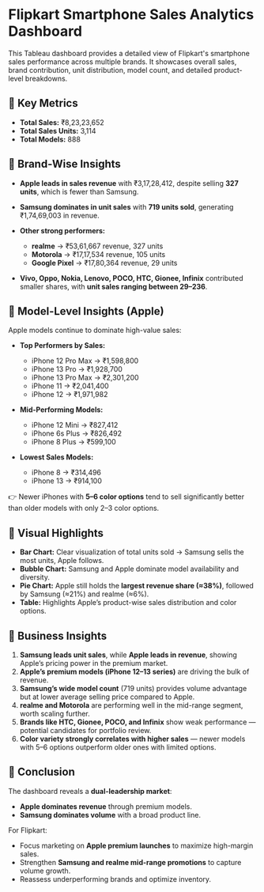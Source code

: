 # Flipkart Smartphone Sales Analytics Dashboard

This Tableau dashboard provides a detailed view of Flipkart's smartphone sales performance across multiple brands. It showcases overall sales, brand contribution, unit distribution, model count, and detailed product-level breakdowns.

## 🔹 Key Metrics

* **Total Sales:** ₹8,23,23,652
* **Total Sales Units:** 3,114
* **Total Models:** 888

## 🔹 Brand-Wise Insights

* **Apple leads in sales revenue** with ₹3,17,28,412, despite selling **327 units**, which is fewer than Samsung.

* **Samsung dominates in unit sales** with **719 units sold**, generating ₹1,74,69,003 in revenue.

* **Other strong performers:**

  * **realme** → ₹53,61,667 revenue, 327 units
  * **Motorola** → ₹17,17,534 revenue, 105 units
  * **Google Pixel** → ₹17,80,364 revenue, 29 units

* **Vivo, Oppo, Nokia, Lenovo, POCO, HTC, Gionee, Infinix** contributed smaller shares, with **unit sales ranging between 29–236**.

## 🔹 Model-Level Insights (Apple)

Apple models continue to dominate high-value sales:

* **Top Performers by Sales:**

  * iPhone 12 Pro Max → ₹1,598,800
  * iPhone 13 Pro → ₹1,928,700
  * iPhone 13 Pro Max → ₹2,301,200
  * iPhone 11 → ₹2,041,400
  * iPhone 12 → ₹1,971,982

* **Mid-Performing Models:**

  * iPhone 12 Mini → ₹827,412
  * iPhone 6s Plus → ₹826,492
  * iPhone 8 Plus → ₹599,100

* **Lowest Sales Models:**

  * iPhone 8 → ₹314,496
  * iPhone 13 → ₹914,100

👉 Newer iPhones with **5–6 color options** tend to sell significantly better than older models with only 2–3 color options.

## 🔹 Visual Highlights

* **Bar Chart:** Clear visualization of total units sold → Samsung sells the most units, Apple follows.
* **Bubble Chart:** Samsung and Apple dominate model availability and diversity.
* **Pie Chart:** Apple still holds the **largest revenue share (≈38%)**, followed by Samsung (≈21%) and realme (≈6%).
* **Table:** Highlights Apple’s product-wise sales distribution and color options.

## 🔹 Business Insights

1. **Samsung leads unit sales**, while **Apple leads in revenue**, showing Apple’s pricing power in the premium market.
2. **Apple’s premium models (iPhone 12–13 series)** are driving the bulk of revenue.
3. **Samsung’s wide model count** (719 units) provides volume advantage but at lower average selling price compared to Apple.
4. **realme and Motorola** are performing well in the mid-range segment, worth scaling further.
5. **Brands like HTC, Gionee, POCO, and Infinix** show weak performance — potential candidates for portfolio review.
6. **Color variety strongly correlates with higher sales** — newer models with 5–6 options outperform older ones with limited options.

## 📌 Conclusion

The dashboard reveals a **dual-leadership market**:

* **Apple dominates revenue** through premium models.
* **Samsung dominates volume** with a broad product line.

For Flipkart:

* Focus marketing on **Apple premium launches** to maximize high-margin sales.
* Strengthen **Samsung and realme mid-range promotions** to capture volume growth.
* Reassess underperforming brands and optimize inventory.
